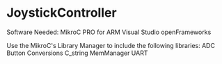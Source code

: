 # JoystickController

Software Needed: 
  MikroC PRO for ARM
  Visual Studio 
  openFrameworks

Use the MikroC's Library Manager to include the following libraries:
  ADC
  Button
  Conversions
  C_string
  MemManager
  UART

